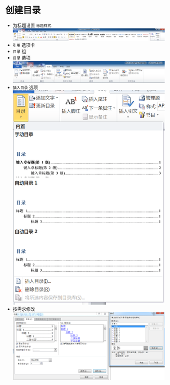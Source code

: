 # 创建目录
- 为标题设置 `标题样式`
![](../../../../Resource/Pasted%20image%2020250426185911.png)
 - `引用` 选项卡
 - `目录` 组
 - `目录` 选项
![](../../../../Resource/Pasted%20image%2020250426190008.png)
- `插入目录` 选项
![](../../../../Resource/Pasted%20image%2020250426190117.png)
- 按需求修改
![](../../../../Resource/Pasted%20image%2020250426190219.png)
